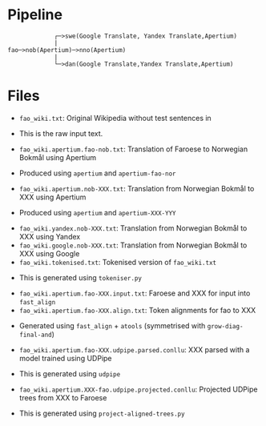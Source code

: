 # Pipeline

```
       		 ┌─>swe(Google Translate, Yandex Translate,Apertium)
       		 |
fao─>nob(Apertium)─>nno(Apertium)
       		 |
       		 └─>dan(Google Translate,Yandex Translate,Apertium)
```

# Files


* `fao_wiki.txt`: Original Wikipedia without test sentences in
 - This is the raw input text.
* `fao_wiki.apertium.fao-nob.txt`: Translation of Faroese to Norwegian Bokmål using Apertium
 - Produced using `apertium` and `apertium-fao-nor`
* `fao_wiki.apertium.nob-XXX.txt`: Translation from Norwegian Bokmål to XXX using Apertium
 - Produced using `apertium` and `apertium-XXX-YYY`
* `fao_wiki.yandex.nob-XXX.txt`: Translation from Norwegian Bokmål to XXX using Yandex
* `fao_wiki.google.nob-XXX.txt`: Translation from Norwegian Bokmål to XXX using Google
* `fao_wiki.tokenised.txt`: Tokenised version of `fao_wiki.txt`
 - This is generated using `tokeniser.py`
* `fao_wiki.apertium.fao-XXX.input.txt`: Faroese and XXX for input into `fast_align`
* `fao_wiki.apertium.fao-XXX.align.txt`: Token alignments for fao to XXX
 - Generated using `fast_align` + `atools` (symmetrised with `grow-diag-final-and`)
* `fao_wiki.apertium.fao-XXX.udpipe.parsed.conllu`: XXX parsed with a model trained using UDPipe
 - This is generated using `udpipe`
* `fao_wiki.apertium.XXX-fao.udpipe.projected.conllu`: Projected UDPipe trees from XXX to Faroese
 - This is generated using `project-aligned-trees.py`
